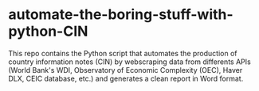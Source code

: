 # automate-the-boring-stuff-with-python-CIN
This repo contains the Python script that automates the production of country information notes (CIN) by webscraping data from differents APIs (World Bank's WDI, Observatory of Economic Complexity (OEC), Haver DLX, CEIC database, etc.) and generates a clean report in Word format.
